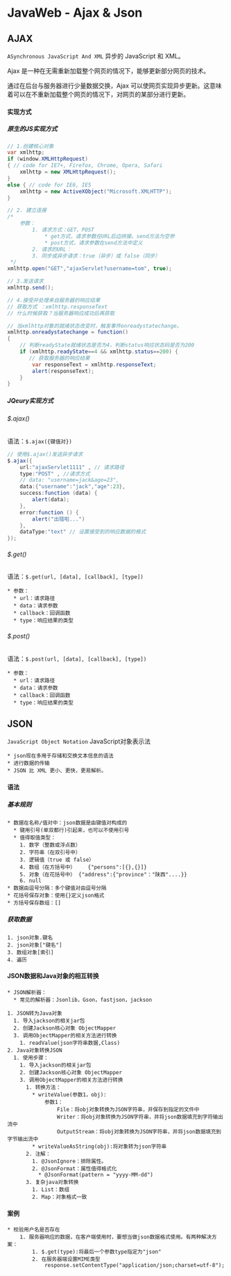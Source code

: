 # JavaWeb - Ajax & Json



## AJAX

`ASynchronous JavaScript And XML` 异步的 JavaScript 和 XML。

Ajax 是一种在无需重新加载整个网页的情况下，能够更新部分网页的技术。

通过在后台与服务器进行少量数据交换，Ajax 可以使网页实现异步更新。这意味着可以在不重新加载整个网页的情况下，对网页的某部分进行更新。

#### 实现方式

##### 原生的JS实现方式

```java
// 1.创建核心对象
var xmlhttp;
if (window.XMLHttpRequest)
{ // code for IE7+, Firefox, Chrome, Opera, Safari
    xmlhttp = new XMLHttpRequest();
}
else { // code for IE6, IE5
    xmlhttp = new ActiveXObject("Microsoft.XMLHTTP");
}

// 2. 建立连接
/*
    参数：
        1. 请求方式：GET、POST
            * get方式，请求参数在URL后边拼接。send方法为空参
            * post方式，请求参数在send方法中定义
        2. 请求的URL：
        3. 同步或异步请求：true（异步）或 false（同步）
 */
xmlhttp.open("GET","ajaxServlet?username=tom", true);

// 3.发送请求
xmlhttp.send();

// 4.接受并处理来自服务器的响应结果
// 获取方式 ：xmlhttp.responseText
// 什么时候获取？当服务器响应成功后再获取

// 当xmlhttp对象的就绪状态改变时，触发事件onreadystatechange。
xmlhttp.onreadystatechange = function()
{
    // 判断readyState就绪状态是否为4，判断status响应状态码是否为200
    if (xmlhttp.readyState==4 && xmlhttp.status==200) {
       // 获取服务器的响应结果
        var responseText = xmlhttp.responseText;
        alert(responseText);
    }
}
```

##### JQeury实现方式

###### $.ajax()

语法：`$.ajax({键值对})`

```java
// 使用$.ajax()发送异步请求
$.ajax({
    url:"ajaxServlet1111" , // 请求路径
    type:"POST" , //请求方式
    // data: "username=jack&age=23",
    data:{"username":"jack","age":23},
    success:function (data) {
        alert(data);
    },
    error:function () {
        alert("出错啦...")
    },
    dataType:"text" // 设置接受到的响应数据的格式
});
```

###### $.get()

语法：`$.get(url, [data], [callback], [type])`

```
* 参数：
  * url：请求路径
  * data：请求参数
  * callback：回调函数
  * type：响应结果的类型
```

###### $.post()

语法：`$.post(url, [data], [callback], [type])`

```
* 参数：
  * url：请求路径
  * data：请求参数
  * callback：回调函数
  * type：响应结果的类型
```



## JSON

`JavaScript Object Notation` JavaScript对象表示法

```
* json现在多用于存储和交换文本信息的语法
* 进行数据的传输
* JSON 比 XML 更小、更快，更易解析。
```

#### 语法

##### 基本规则

```
* 数据在名称/值对中：json数据是由键值对构成的
  * 键用引号(单双都行)引起来，也可以不使用引号
  * 值得取值类型：
    1. 数字（整数或浮点数）
    2. 字符串（在双引号中）
    3. 逻辑值（true 或 false）
    4. 数组（在方括号中）	{"persons":[{},{}]}
    5. 对象（在花括号中） {"address":{"province"："陕西"....}}
    6. null
* 数据由逗号分隔：多个键值对由逗号分隔
* 花括号保存对象：使用{}定义json格式
* 方括号保存数组：[]
```

##### 获取数据

	1. json对象.键名
	2. json对象["键名"]
	3. 数组对象[索引]
	4. 遍历

#### JSON数据和Java对象的相互转换


	* JSON解析器：
	  * 常见的解析器：Jsonlib，Gson，fastjson，jackson
	
	1. JSON转为Java对象
	  1. 导入jackson的相关jar包
	  2. 创建Jackson核心对象 ObjectMapper
	  3. 调用ObjectMapper的相关方法进行转换
	    1. readValue(json字符串数据,Class)
	2. Java对象转换JSON
	  1. 使用步骤：
	    1. 导入jackson的相关jar包
	    2. 创建Jackson核心对象 ObjectMapper
	    3. 调用ObjectMapper的相关方法进行转换
	      1. 转换方法：
	        * writeValue(参数1，obj):
	            参数1：
	                File：将obj对象转换为JSON字符串，并保存到指定的文件中
	                Writer：将obj对象转换为JSON字符串，并将json数据填充到字符输出流中
	                OutputStream：将obj对象转换为JSON字符串，并将json数据填充到字节输出流中
	        * writeValueAsString(obj):将对象转为json字符串
	      2. 注解：
	        1. @JsonIgnore：排除属性。
	        2. @JsonFormat：属性值得格式化
	          * @JsonFormat(pattern = "yyyy-MM-dd")
	      3. 复杂java对象转换
	        1. List：数组
	        2. Map：对象格式一致

#### 案例

	* 校验用户名是否存在
		1. 服务器响应的数据，在客户端使用时，要想当做json数据格式使用。有两种解决方案：
			1. $.get(type):将最后一个参数type指定为"json"
			2. 在服务器端设置MIME类型
				response.setContentType("application/json;charset=utf-8");





